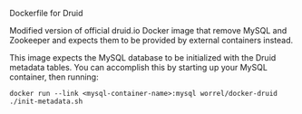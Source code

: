 Dockerfile for Druid

Modified version of official druid.io Docker image that remove MySQL and
Zookeeper and expects them to be provided by external containers instead.

This image expects the MySQL database to be initialized with the Druid
metadata tables.  You can accomplish this by starting up your MySQL container, then running:

    docker run --link <mysql-container-name>:mysql worrel/docker-druid ./init-metadata.sh
